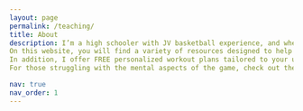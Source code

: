 ```yaml
---
layout: page
permalink: /teaching/
title: About
description: I’m a high schooler with JV basketball experience, and when I first started high school, I had trouble making the most of my workout time. I would workout for hours but wouldn't see any improvement during team practices and games. I realized many other players face the same challenge—spending hours training without seeing real improvement. That’s why I created this website: to help players workout more efficiently and get better results from the work they put in.
On this website, you will find a variety of resources designed to help you reach your basketball goals more efficiently. From basketball drills to conditioning and strength training workouts, everything is designed to maximize your progress without wasting time.
In addition, I offer FREE personalized workout plans tailored to your unique situation. Whether you're looking to get more playing time, develop specific skills, or overcome personal challenges like size or athletic ability, I’ll help you design a plan that fits your personal needs. To get started, just visit the Workouts tab for more info.
For those struggling with the mental aspects of the game, check out the motivation tab.

nav: true
nav_order: 1
---
```



